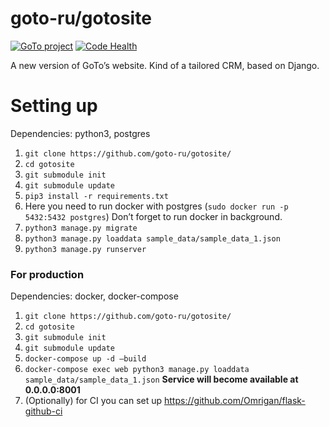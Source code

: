 # goto-ru/gotosite

[![GoTo project](https://img.shields.io/badge/GoTo-project-4bb89b.svg)](https://github.com/goto-ru/project-list) [![Code Health](https://landscape.io/github/goto-ru/gotosite/master/landscape.svg?style=flat)](https://landscape.io/github/goto-ru/gotosite/master)

A new version of GoTo’s website. Kind of a tailored CRM, based on Django.

# Setting up

Dependencies: python3, postgres

1.  `git clone https://github.com/goto-ru/gotosite/`
2.  `cd gotosite`
3.  `git submodule init`
4.  `git submodule update`
5.  `pip3 install -r requirements.txt`
6.  Here you need to run docker with postgres (`sudo docker run -p 5432:5432 postgres`) Don’t forget to run docker in background.
7.  `python3 manage.py migrate`
8.  `python3 manage.py loaddata sample_data/sample_data_1.json`
9.  `python3 manage.py runserver`

### For production

Dependencies: docker, docker-compose

1.  `git clone https://github.com/goto-ru/gotosite/`
2.  `cd gotosite`
3.  `git submodule init`
4.  `git submodule update`
5.  `docker-compose up -d –build`
6.  `docker-compose exec web python3 manage.py loaddata sample_data/sample_data_1.json`
    **Service will become available at 0.0.0.0:8001**
7.  (Optionally) for CI you can set up <https://github.com/Omrigan/flask-github-ci>
